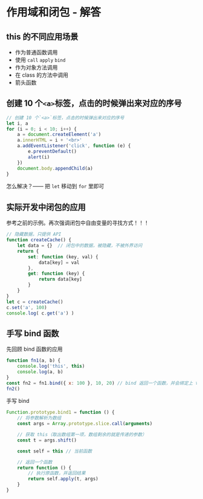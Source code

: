 # 作用域和闭包 - 解答

## this 的不同应用场景

- 作为普通函数调用
- 使用 `call` `apply` `bind`
- 作为对象方法调用
- 在 class 的方法中调用
- 箭头函数

## 创建 10 个`<a>`标签，点击的时候弹出来对应的序号

```js
// 创建 10 个`<a>`标签，点击的时候弹出来对应的序号
let i, a
for (i = 0; i < 10; i++) {
    a = document.createElement('a')
    a.innerHTML = i + '<br>'
    a.addEventListener('click', function (e) {
        e.preventDefault()
        alert(i)
    })
    document.body.appendChild(a)
}
```

怎么解决？—— 把 `let` 移动到 `for` 里即可

## 实际开发中闭包的应用

参考之前的示例。再次强调闭包中自由变量的寻找方式！！！

```js
// 隐藏数据，只提供 API
function createCache() {
    let data = {}  // 闭包中的数据，被隐藏，不被外界访问
    return {
        set: function (key, val) {
            data[key] = val
        },
        get: function (key) {
            return data[key]
        }
    }
}
let c = createCache()
c.set('a', 100)
console.log( c.get('a') )
```

## 手写 bind 函数

先回顾 bind 函数的应用

```js
function fn1(a, b) {
    console.log('this', this)
    console.log(a, b)
}
const fn2 = fn1.bind({ x: 100 }, 10, 20) // bind 返回一个函数，并会绑定上 this
fn2()
```

手写 bind

```js
Function.prototype.bind1 = function () {
    // 将参数解析为数组
    const args = Array.prototype.slice.call(arguments)

    // 获取 this（取出数组第一项，数组剩余的就是传递的参数）
    const t = args.shift()

    const self = this // 当前函数

    // 返回一个函数
    return function () {
        // 执行原函数，并返回结果
        return self.apply(t, args)
    }
}
```

